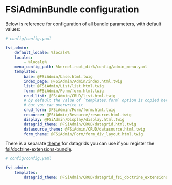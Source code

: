 # FSiAdminBundle configuration

Below is reference for configuration of all bundle parameters, with default values:

```yaml
# config/config.yaml

fsi_admin:
    default_locale: %locale%
    locales:
        - %locale%
    menu_config_path: %kernel.root_dir%/config/admin_menu.yaml
    templates:
        base: @FSiAdmin/base.html.twig
        index_page: @FSiAdmin/Admin/index.html.twig
        list: @FSiAdmin/List/list.html.twig
        form: @FSiAdmin/Form/form.html.twig
        crud_list: @FSiAdmin/CRUD/list.html.twig
        # by default the value of `templates.form` option is copied here,
        # but you can overwrite it
        crud_form: @FSiAdmin/Form/form.html.twig
        resource: @FSiAdmin/Resource/resource.html.twig
        display: @FSiAdmin/Display/display.html.twig
        datagrid_theme: @FSiAdmin/CRUD/datagrid.html.twig
        datasource_theme: @FSiAdmin/CRUD/datasource.html.twig
        form_theme: @FSiAdmin/Form/form_div_layout.html.twig
```

There is a separate [theme](../views/CRUD/datagrid_fsi_doctrine_extensions.html.twig) for datagrids you can use if
you register the [fsi/doctrine-extensions-bundle](https://github.com/fsi-open/doctrine-extensions-bundle).

```yaml
# config/config.yaml

fsi_admin:
    templates:
        datagrid_theme: @FSiAdmin/CRUD/datagrid_fsi_doctrine_extensions.html.twig
```
